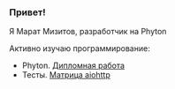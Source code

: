 ### Привет!
Я Марат Мизитов, разработчик на Phyton

Активно изучаю программирование:

- Phyton. [Дипломная работа](https://github.com/Umizmar/Vkinder23)
- Тесты. [Матрица aiohttp](https://github.com/Umizmar/Worktests)
